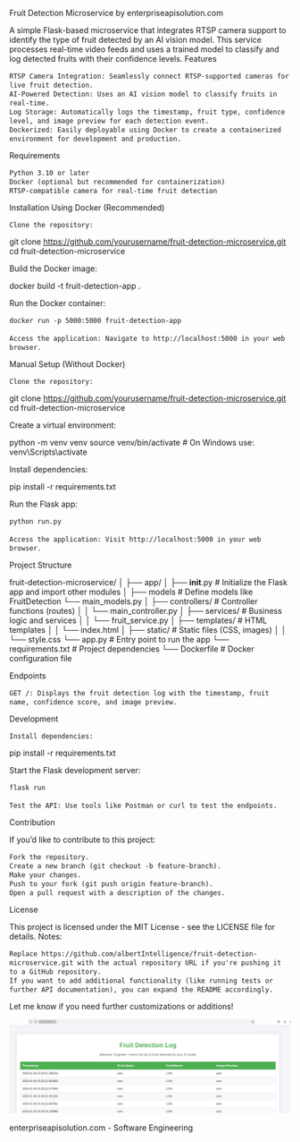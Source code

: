 Fruit Detection Microservice by enterpriseapisolution.com

A simple Flask-based microservice that integrates RTSP camera support to identify the type of fruit detected by an AI vision model. This service processes real-time video feeds and uses a trained model to classify and log detected fruits with their confidence levels.
Features

    RTSP Camera Integration: Seamlessly connect RTSP-supported cameras for live fruit detection.
    AI-Powered Detection: Uses an AI vision model to classify fruits in real-time.
    Log Storage: Automatically logs the timestamp, fruit type, confidence level, and image preview for each detection event.
    Dockerized: Easily deployable using Docker to create a containerized environment for development and production.

Requirements

    Python 3.10 or later
    Docker (optional but recommended for containerization)
    RTSP-compatible camera for real-time fruit detection

Installation
Using Docker (Recommended)

    Clone the repository:

git clone https://github.com/yourusername/fruit-detection-microservice.git
cd fruit-detection-microservice

Build the Docker image:

docker build -t fruit-detection-app .

Run the Docker container:

    docker run -p 5000:5000 fruit-detection-app

    Access the application: Navigate to http://localhost:5000 in your web browser.

Manual Setup (Without Docker)

    Clone the repository:

git clone https://github.com/yourusername/fruit-detection-microservice.git
cd fruit-detection-microservice

Create a virtual environment:

python -m venv venv
source venv/bin/activate  # On Windows use: venv\Scripts\activate

Install dependencies:

pip install -r requirements.txt

Run the Flask app:

    python run.py

    Access the application: Visit http://localhost:5000 in your web browser.

Project Structure

fruit-detection-microservice/
│
├── app/
│   ├── __init__.py            # Initialize the Flask app and import other modules
│   ├── models              # Define models like FruitDetection
        └── main_models.py
│   ├── controllers/           # Controller functions (routes)
│   │   └── main_controller.py
│   ├── services/              # Business logic and services
│   │   └── fruit_service.py
│   ├── templates/             # HTML templates
│   │   └── index.html
│   ├── static/                # Static files (CSS, images)
│   │   └── style.css
└── app.py                     # Entry point to run the app
└── requirements.txt           # Project dependencies
└── Dockerfile                 # Docker configuration file

Endpoints

    GET /: Displays the fruit detection log with the timestamp, fruit name, confidence score, and image preview.

Development

    Install dependencies:

pip install -r requirements.txt

Start the Flask development server:

    flask run

    Test the API: Use tools like Postman or curl to test the endpoints.

Contribution

If you’d like to contribute to this project:

    Fork the repository.
    Create a new branch (git checkout -b feature-branch).
    Make your changes.
    Push to your fork (git push origin feature-branch).
    Open a pull request with a description of the changes.

License

This project is licensed under the MIT License - see the LICENSE file for details.
Notes:

    Replace https://github.com/albertIntelligence/fruit-detection-microservice.git with the actual repository URL if you're pushing it to a GitHub repository.
    If you want to add additional functionality (like running tests or further API documentation), you can expand the README accordingly.

Let me know if you need further customizations or additions!

![Alt text](image.png)

enterpriseapisolution.com - Software Engineering
